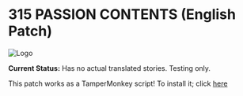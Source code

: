 # 315 PASSION CONTENTS (English Patch)

![Logo](https://raw.githubusercontent.com/YumaRowen/sidempassioncontentseng/main/logo.png)

**Current Status:** Has no actual translated stories. Testing only.


This patch works as a TamperMonkey script! To install it; click [here](https://raw.githubusercontent.com/YumaRowen/EngPassionContents/main/EngPassionContents.user.js)
